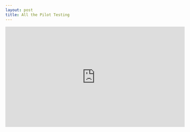 ```yaml
---
layout: post
title: All the Pilot Testing 
---
```

<iframe width="560" height="315" src="https://www.youtube.com/embed/uG-_dPhTYic" frameborder="0" allowfullscreen></iframe>
